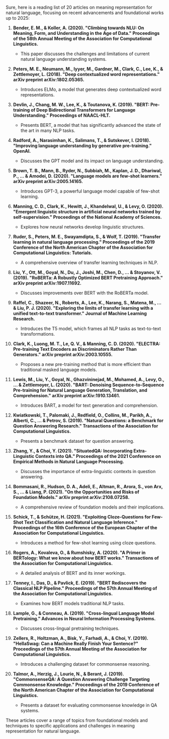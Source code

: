 Sure, here is a reading list of 20 articles on meaning representation for natural language, focusing on recent advancements and foundational works up to 2025:

1. **Bender, E. M., & Koller, A. (2020). "Climbing towards NLU: On Meaning, Form, and Understanding in the Age of Data." Proceedings of the 58th Annual Meeting of the Association for Computational Linguistics.**
   - This paper discusses the challenges and limitations of current natural language understanding systems.

2. **Peters, M. E., Neumann, M., Iyyer, M., Gardner, M., Clark, C., Lee, K., & Zettlemoyer, L. (2018). "Deep contextualized word representations." arXiv preprint arXiv:1802.05365.**
   - Introduces ELMo, a model that generates deep contextualized word representations.

3. **Devlin, J., Chang, M. W., Lee, K., & Toutanova, K. (2019). "BERT: Pre-training of Deep Bidirectional Transformers for Language Understanding." Proceedings of NAACL-HLT.**
   - Presents BERT, a model that has significantly advanced the state of the art in many NLP tasks.

4. **Radford, A., Narasimhan, K., Salimans, T., & Sutskever, I. (2018). "Improving language understanding by generative pre-training." OpenAI.**
   - Discusses the GPT model and its impact on language understanding.

5. **Brown, T. B., Mann, B., Ryder, N., Subbiah, M., Kaplan, J. D., Dhariwal, P., ... & Amodei, D. (2020). "Language models are few-shot learners." arXiv preprint arXiv:2005.14165.**
   - Introduces GPT-3, a powerful language model capable of few-shot learning.

6. **Manning, C. D., Clark, K., Hewitt, J., Khandelwal, U., & Levy, O. (2020). "Emergent linguistic structure in artificial neural networks trained by self-supervision." Proceedings of the National Academy of Sciences.**
   - Explores how neural networks develop linguistic structures.

7. **Ruder, S., Peters, M. E., Swayamdipta, S., & Wolf, T. (2019). "Transfer learning in natural language processing." Proceedings of the 2019 Conference of the North American Chapter of the Association for Computational Linguistics: Tutorials.**
   - A comprehensive overview of transfer learning techniques in NLP.

8. **Liu, Y., Ott, M., Goyal, N., Du, J., Joshi, M., Chen, D., ... & Stoyanov, V. (2019). "RoBERTa: A Robustly Optimized BERT Pretraining Approach." arXiv preprint arXiv:1907.11692.**
   - Discusses improvements over BERT with the RoBERTa model.

9. **Raffel, C., Shazeer, N., Roberts, A., Lee, K., Narang, S., Matena, M., ... & Liu, P. J. (2020). "Exploring the limits of transfer learning with a unified text-to-text transformer." Journal of Machine Learning Research.**
   - Introduces the T5 model, which frames all NLP tasks as text-to-text transformations.

10. **Clark, K., Luong, M. T., Le, Q. V., & Manning, C. D. (2020). "ELECTRA: Pre-training Text Encoders as Discriminators Rather Than Generators." arXiv preprint arXiv:2003.10555.**
    - Proposes a new pre-training method that is more efficient than traditional masked language models.

11. **Lewis, M., Liu, Y., Goyal, N., Ghazvininejad, M., Mohamed, A., Levy, O., ... & Zettlemoyer, L. (2020). "BART: Denoising Sequence-to-Sequence Pre-training for Natural Language Generation, Translation, and Comprehension." arXiv preprint arXiv:1910.13461.**
    - Introduces BART, a model for text generation and comprehension.

12. **Kwiatkowski, T., Palomaki, J., Redfield, O., Collins, M., Parikh, A., Alberti, C., ... & Petrov, S. (2019). "Natural Questions: a Benchmark for Question Answering Research." Transactions of the Association for Computational Linguistics.**
    - Presents a benchmark dataset for question answering.

13. **Zhang, Y., & Choi, Y. (2021). "SituatedQA: Incorporating Extra-Linguistic Contexts into QA." Proceedings of the 2021 Conference on Empirical Methods in Natural Language Processing.**
    - Discusses the importance of extra-linguistic contexts in question answering.

14. **Bommasani, R., Hudson, D. A., Adeli, E., Altman, R., Arora, S., von Arx, S., ... & Liang, P. (2021). "On the Opportunities and Risks of Foundation Models." arXiv preprint arXiv:2108.07258.**
    - A comprehensive review of foundation models and their implications.

15. **Schick, T., & Schütze, H. (2021). "Exploiting Cloze-Questions for Few-Shot Text Classification and Natural Language Inference." Proceedings of the 16th Conference of the European Chapter of the Association for Computational Linguistics.**
    - Introduces a method for few-shot learning using cloze questions.

16. **Rogers, A., Kovaleva, O., & Rumshisky, A. (2020). "A Primer in BERTology: What we know about how BERT works." Transactions of the Association for Computational Linguistics.**
    - A detailed analysis of BERT and its inner workings.

17. **Tenney, I., Das, D., & Pavlick, E. (2019). "BERT Rediscovers the Classical NLP Pipeline." Proceedings of the 57th Annual Meeting of the Association for Computational Linguistics.**
    - Examines how BERT models traditional NLP tasks.

18. **Lample, G., & Conneau, A. (2019). "Cross-lingual Language Model Pretraining." Advances in Neural Information Processing Systems.**
    - Discusses cross-lingual pretraining techniques.

19. **Zellers, R., Holtzman, A., Bisk, Y., Farhadi, A., & Choi, Y. (2019). "HellaSwag: Can a Machine Really Finish Your Sentence?" Proceedings of the 57th Annual Meeting of the Association for Computational Linguistics.**
    - Introduces a challenging dataset for commonsense reasoning.

20. **Talmor, A., Herzig, J., Lourie, N., & Berant, J. (2019). "CommonsenseQA: A Question Answering Challenge Targeting Commonsense Knowledge." Proceedings of the 2019 Conference of the North American Chapter of the Association for Computational Linguistics.**
    - Presents a dataset for evaluating commonsense knowledge in QA systems.

These articles cover a range of topics from foundational models and techniques to specific applications and challenges in meaning representation for natural language.